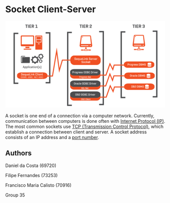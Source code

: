 # Socket Client-Server

![alt tag](assets/socket4.png "Sockets")

A socket is one end of a connection via a computer network. Currently, communication between computers is done often with [Internet Protocol (IP)](https://en.wikipedia.org/wiki/IP_address). The most common sockets use [TCP (Transmission Control Protocol)](https://en.wikipedia.org/wiki/Transmission_Control_Protocol), which establish a connection between client and server. A socket address consists of an IP address and a [port number](https://en.wikipedia.org/wiki/Port_(computer_networking)).

## Authors

Daniel da Costa (69720)

Filipe Fernandes (73253)

Francisco Maria Calisto (70916)

Group 35
